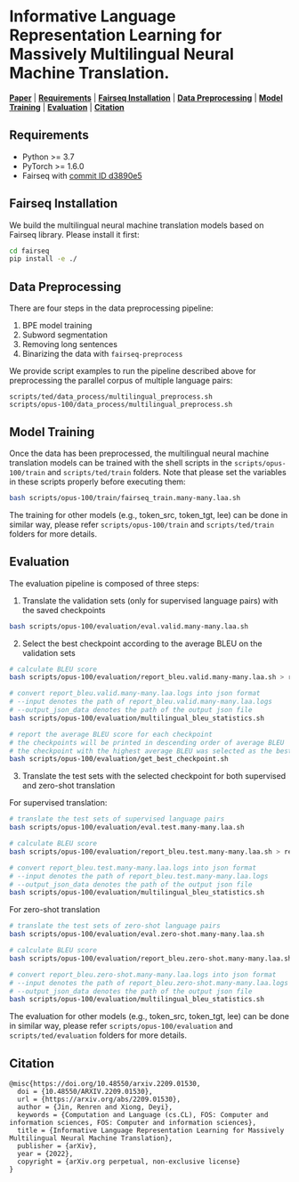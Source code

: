 # Informative Language Representation Learning for Massively Multilingual Neural Machine Translation.

[**Paper**](https://arxiv.org/abs/2209.01530) |
[**Requirements**](#Requirements) |
[**Fairseq Installation**](#Fairseq-Installation) |
[**Data Preprocessing**](#Data-Preprocessing) |
[**Model Training**](#Model-Training) |
[**Evaluation**](#Evaluation) |
[**Citation**](#Citation)


## Requirements
 - Python >= 3.7
 - PyTorch >= 1.6.0
 - Fairseq with [commit ID d3890e5](https://github.com/facebookresearch/fairseq/tree/d3890e593398c485f6593ab8512ac51d37dedc9c)


## Fairseq Installation
We build the multilingual neural machine translation models based on Fairseq library. Please install it first:
```bash
cd fairseq
pip install -e ./
```

## Data Preprocessing
There are four steps in the data preprocessing pipeline:

1. BPE model training
2. Subword segmentation
3. Removing long sentences
4. Binarizing the data with `fairseq-preprocess`

We provide script examples to run the pipeline described above for preprocessing the parallel corpus of multiple language pairs:
```
scripts/ted/data_process/multilingual_preprocess.sh
scripts/opus-100/data_process/multilingual_preprocess.sh
```

## Model Training
Once the data has been preprocessed, the multilingual neural machine translation models can be trained with the shell scripts in the `scripts/opus-100/train` and `scripts/ted/train` folders. Note that please set the variables in these scripts properly before executing them:
```bash
bash scripts/opus-100/train/fairseq_train.many-many.laa.sh
```
The training for other models (e.g., token_src, token_tgt, lee) can be done in similar way, please refer `scripts/opus-100/train` and `scripts/ted/train` folders for more details.

## Evaluation
The evaluation pipeline is composed of three steps:

1. Translate the validation sets (only for supervised language pairs) with the saved checkpoints
```bash
bash scripts/opus-100/evaluation/eval.valid.many-many.laa.sh
```


2. Select the best checkpoint according to the average BLEU on the validation sets
```bash
# calculate BLEU score
bash scripts/opus-100/evaluation/report_bleu.valid.many-many.laa.sh > report_bleu.valid.many-many.laa.logs

# convert report_bleu.valid.many-many.laa.logs into json format
# --input denotes the path of report_bleu.valid.many-many.laa.logs
# --output_json_data denotes the path of the output json file
bash scripts/opus-100/evaluation/multilingual_bleu_statistics.sh

# report the average BLEU score for each checkpoint
# the checkpoints will be printed in descending order of average BLEU
# the checkpoint with the highest average BLEU was selected as the best checkpoint in our work
bash scripts/opus-100/evaluation/get_best_checkpoint.sh
```


3. Translate the test sets with the selected checkpoint for both supervised and zero-shot translation

For supervised translation:
```bash
# translate the test sets of supervised language pairs
bash scripts/opus-100/evaluation/eval.test.many-many.laa.sh

# calculate BLEU score
bash scripts/opus-100/evaluation/report_bleu.test.many-many.laa.sh > report_bleu.test.many-many.laa.logs

# convert report_bleu.test.many-many.laa.logs into json format
# --input denotes the path of report_bleu.test.many-many.laa.logs
# --output_json_data denotes the path of the output json file
bash scripts/opus-100/evaluation/multilingual_bleu_statistics.sh
```

For zero-shot translation
```bash
# translate the test sets of zero-shot language pairs
bash scripts/opus-100/evaluation/eval.zero-shot.many-many.laa.sh

# calculate BLEU score
bash scripts/opus-100/evaluation/report_bleu.zero-shot.many-many.laa.sh > report_bleu.zero-shot.many-many.laa.logs

# convert report_bleu.zero-shot.many-many.laa.logs into json format
# --input denotes the path of report_bleu.zero-shot.many-many.laa.logs
# --output_json_data denotes the path of the output json file
bash scripts/opus-100/evaluation/multilingual_bleu_statistics.sh
```


The evaluation for other models (e.g., token_src, token_tgt, lee) can be done in similar way, please refer `scripts/opus-100/evaluation` and `scripts/ted/evaluation` folders for more details.


## Citation

```
@misc{https://doi.org/10.48550/arxiv.2209.01530,
  doi = {10.48550/ARXIV.2209.01530},
  url = {https://arxiv.org/abs/2209.01530},
  author = {Jin, Renren and Xiong, Deyi},
  keywords = {Computation and Language (cs.CL), FOS: Computer and information sciences, FOS: Computer and information sciences},
  title = {Informative Language Representation Learning for Massively Multilingual Neural Machine Translation},
  publisher = {arXiv},
  year = {2022},
  copyright = {arXiv.org perpetual, non-exclusive license}
}
```